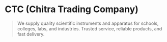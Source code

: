 # CTC (Chitra Trading Company)
> We supply quality scientific instruments and apparatus for schools, colleges, labs, and industries. Trusted service, reliable products, and fast delivery.

